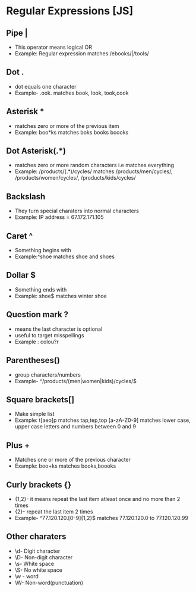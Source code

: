 # Regular Expressions [JS]


## Pipe |
- This operator means logical OR
- Example: Regular expression matches /ebooks/|/tools/

## Dot .
- dot equals one character
- Example- .ook. matches book, look, took,cook

## Asterisk * 
- matches zero or more of the previous item
- Example: boo*ks matches boks books boooks

## Dot Asterisk(.*)
- matches zero or more random characters i.e matches everything
- Example: /products/(.*)/cycles/ matches /products/men/cycles/, /products/women/cycles/, /products/kids/cycles/

## Backslash
- They turn special charaters into normal characters
- Example: IP address = 67\.172\.171\.105

## Caret ^
- Something begins with 
- Example:^shoe matches shoe and shoes

## Dollar $
- Something ends with 
- Example: shoe$ matches winter shoe

## Question mark ?
- means the last character is optional 
- useful to target misspellings
- Example : colou?r

## Parentheses()
- group characters/numbers
- Example- ^/products/(men|women|kids)/cycles/$

## Square brackets[]
- Make simple list 
- Example: t[aeo]p matches tap,tep,top
          [a-zA-Z0-9] matches lower case, upper case letters and numbers between 0 and 9

## Plus +
- Matches one or more of the previous character
- Example: boo+ks matches books,boooks  

## Curly brackets {}
- {1,2}- it means repeat the last item atleast once and no more than 2 times
- {2}- repeat the last item 2 times 
- Example- ^77\.120\.120\.[0–9]{1,2}$ matches 77.120.120.0 to 77.120.120.99

## Other charaters
- \d- Digit character
- \D- Non-digit character
- \s- White space
- \S- No white space
- \w - word
- \W- Non-word(punctuation)
